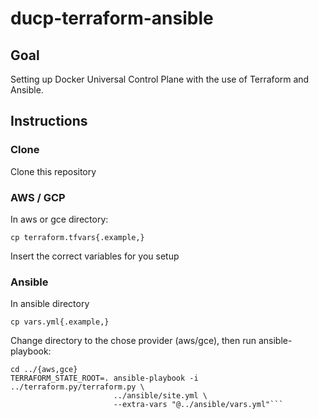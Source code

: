 # ducp-terraform-ansible

## Goal
Setting up Docker Universal Control Plane with the use of Terraform and Ansible.

## Instructions
### Clone
Clone this repository
### AWS / GCP
In aws or gce directory:

```cp terraform.tfvars{.example,}```

Insert the correct variables for you setup

### Ansible
In ansible directory

```cp vars.yml{.example,}```

Change directory to the chose provider (aws/gce), then run ansible-playbook:

```
cd ../{aws,gce}
TERRAFORM_STATE_ROOT=. ansible-playbook -i ../terraform.py/terraform.py \
                       ../ansible/site.yml \
                       --extra-vars "@../ansible/vars.yml"```
